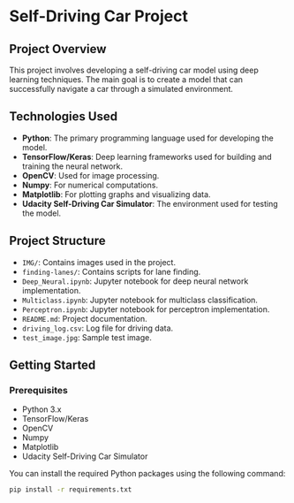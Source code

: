 # Self-Driving Car Project

## Project Overview
This project involves developing a self-driving car model using deep learning techniques. The main goal is to create a model that can successfully navigate a car through a simulated environment.

## Technologies Used
- **Python**: The primary programming language used for developing the model.
- **TensorFlow/Keras**: Deep learning frameworks used for building and training the neural network.
- **OpenCV**: Used for image processing.
- **Numpy**: For numerical computations.
- **Matplotlib**: For plotting graphs and visualizing data.
- **Udacity Self-Driving Car Simulator**: The environment used for testing the model.

## Project Structure
- `IMG/`: Contains images used in the project.
- `finding-lanes/`: Contains scripts for lane finding.
- `Deep_Neural.ipynb`: Jupyter notebook for deep neural network implementation.
- `Multiclass.ipynb`: Jupyter notebook for multiclass classification.
- `Perceptron.ipynb`: Jupyter notebook for perceptron implementation.
- `README.md`: Project documentation.
- `driving_log.csv`: Log file for driving data.
- `test_image.jpg`: Sample test image.

## Getting Started

### Prerequisites
- Python 3.x
- TensorFlow/Keras
- OpenCV
- Numpy
- Matplotlib
- Udacity Self-Driving Car Simulator

You can install the required Python packages using the following command:
```bash
pip install -r requirements.txt
